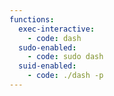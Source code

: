```yaml
---
functions:
  exec-interactive:
    - code: dash
  sudo-enabled:
    - code: sudo dash
  suid-enabled:
    - code: ./dash -p
---
```


